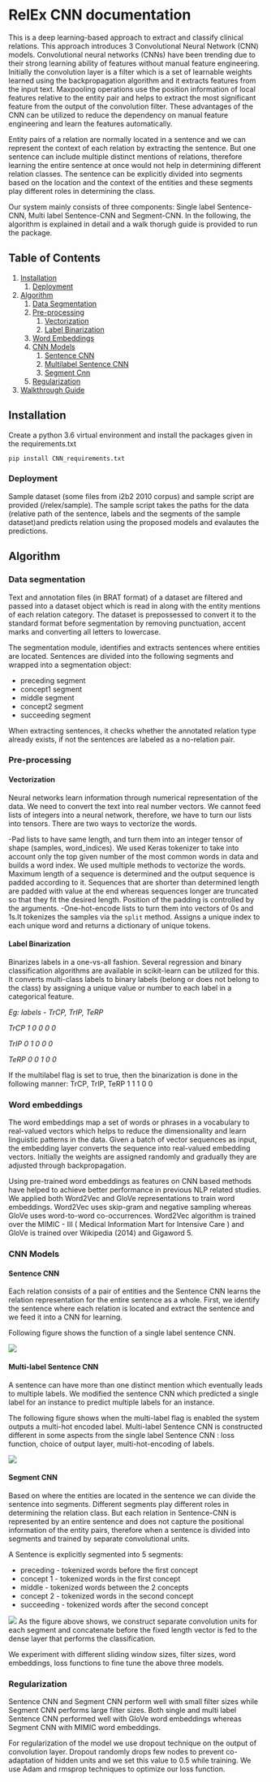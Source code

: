 # RelEx CNN documentation
This is a deep learning-based approach to extract and classify clinical relations. This approach introduces 3 Convolutional Neural Network (CNN) models.
Convolutional neural  networks  (CNNs)  have  been trending  due  to their  strong  learning  ability of features without manual feature engineering. Initially the convolution layer is a filter which is a set of learnable weights learned using the backpropagation algorithm and it extracts features from the input text. Maxpooling operations use the position information of local features relative to the entity pair and helps to extract the most significant feature from the output of the convolution filter. These advantages of the CNN can be utilized to reduce the dependency on manual feature engineering and learn the features automatically.

Entity pairs of a relation are normally located in a sentence and we can represent the context of each relation by extracting  the sentence. But one sentence can include multiple distinct mentions of relations, therefore learning the entire sentence at once would not help in determining different relation classes. The sentence can be explicitly divided into segments based on the location and the context of the entities and these segments play different roles in determining the class.

Our system mainly consists  of  three  components:  Single label Sentence-CNN, Multi label Sentence-CNN  and Segment-CNN.
In the following, the algorithm is explained in detail and a walk thorugh guide is provided to run the package.

## Table of Contents
1. [Installation](#installation)
   1. [Deployment](#deployment)
2. [Algorithm](#algorithm)
   1. [Data Segmentation](#data_segmentation)
   2. [Pre-processing](#pre-processing)
      1. [Vectorization](#Vectorization)
      2. [Label Binarization](#binarizer)
   3. [Word Embeddings](#word_embeddings)
   4. [CNN Models](#models)
      1. [Sentence CNN](#sen_cnn)
      2. [Multilabel Sentence CNN](#multi_cnn)
      3. [Segment Cnn](#seg_cnn)
   5. [Regularization](#Regularization)
3. [Walkthrough Guide](https://github.com/SamMahen/RelEx/blob/master/relex/guide/GUIDE.md)

## Installation

Create a python 3.6 virtual environment and install the packages given in the requirements.txt
```
pip install CNN_requirements.txt
```
### Deployment
Sample dataset (some files from i2b2 2010 corpus) and sample script are provided (/relex/sample). The sample script takes the paths for the data (relative path of the sentence, labels and the segments of the sample dataset)and  predicts relation using the proposed models and evalautes the predictions.

## Algorithm
### Data segmentation <a name="data_segmentation"></a>
Text and annotation files (in BRAT format) of a dataset are filtered and passed into a dataset object which is read in along with the entity mentions of each relation category. The dataset is prepossessed to convert it to the standard format before segmentation by removing punctuation, accent marks and converting all letters to lowercase.

The segmentation module, identifies and extracts sentences where entities are located. Sentences are divided into the following segments and wrapped into a segmentation object:
-   preceding segment
-   concept1 segment
-   middle segment
-   concept2 segment
-   succeeding segment

When extracting sentences, it checks whether the annotated relation type already exists, if not the sentences are labeled as a no-relation pair.

### Pre-processing
#### Vectorization

Neural  networks  learn  information  through  numerical representation of the data. We need to convert the text into real number vectors. We cannot feed lists of integers into a neural network, therefore, we have to turn our lists into tensors. There are two ways to vectorize the words.

-Pad lists to have same length, and turn them into an integer tensor of shape (samples, word_indices). We used Keras tokenizer to take into account only the top given number of the most common words in data and builds a word index. We used multiple methods to vectorize the words. Maximum length of a sequence is determined and the output sequence is padded according to it. Sequences that are shorter than determined length are padded with value at the end whereas sequences longer are truncated so that they fit the desired length. Position of the padding is controlled by the arguments.
-One-hot-encode lists to turn them into vectors of 0s and 1s.It tokenizes the samples via the `split` method. Assigns a unique index to each unique word and returns a dictionary of unique tokens.

#### Label Binarization<a name="binarizer"></a>
Binarizes labels in a one-vs-all fashion. Several regression and binary classification algorithms are available in scikit-learn can be utilized for this. It converts multi-class labels to binary labels (belong or does not belong to the class) by assigning a unique value or number to each label in a categorical feature.

*Eg: labels - TrCP, TrIP, TeRP*

*TrCP 		1 0 0 0 0*

*TrIP			0 1 0 0 0*

*TeRP			0 0 1 0 0*

If the multilabel flag is set to true, then the binarization is done in the following manner:
TrCP, TrIP, TeRP	1 1 1 0 0

### Word embeddings<a name="word_embeddings"></a>
The word embeddings map a set of words or phrases in a vocabulary to real-valued vectors which helps to reduce the dimensionality and learn linguistic patterns in the data. Given a batch of vector sequences as input, the embedding layer converts the sequence into real-valued embedding vectors. Initially the weights are assigned randomly and gradually they are adjusted through backpropagation.

Using pre-trained word embeddings as features on CNN based methods have helped to achieve better performance in previous NLP related studies. We applied both Word2Vec and GloVe representations to train word embeddings. Word2Vec uses skip-gram and negative sampling whereas GloVe uses word-to-word co-occurrences. Word2Vec algorithm is trained over the MIMIC - III ( Medical Information Mart for Intensive Care ) and GloVe is trained over Wikipedia (2014) and Gigaword 5.

### CNN Models<a name="models"></a>
#### Sentence CNN <a name="sen_cnn"></a>

Each relation consists of a pair of entities and the Sentence CNN learns the relation representation for the entire sentence as a whole. First, we identify the sentence where each relation is located and extract the sentence and we feed it into a CNN for learning.

Following figure shows the function of a single label sentence CNN.

![](https://lh6.googleusercontent.com/VzMboSkKWKdFSI3E66RiL_s0NLlLJDEGQhbEywKXEIqOnWTHm39w1vPiqy3EUr5NdxRh4q375ejzX-K-znAEifHd-UZnG517UGX11G0y7j2sBb5TD4s-SWWJ2Ptq9GqK1nEZP33c)

#### Multi-label Sentence CNN <a name="multi_cnn"></a>
A sentence can have more than one distinct mention which eventually leads to multiple labels. We modified the sentence CNN which predicted a single label for an instance to predict multiple labels for an instance.

The following figure shows when the multi-label flag is enabled the system outputs a multi-hot encoded label. Multi-label Sentence CNN is constructed different in some aspects from the single label Sentence CNN : loss function, choice of output layer, multi-hot-encoding of labels.

![](https://lh5.googleusercontent.com/tdwCAwTB0fDpgockkUl8FfwIDVY6BgdExH3yOx99cX6syF00d0bmr7azeTrzSuIxZPCPnnJrQ8g39oADdmPW4J3fTdMs4VWRRecAvNR7kGXtx9wd8dt9PJYOpeXA501ujUsSTjAZ)
#### Segment CNN <a name="seg_cnn"></a>
Based on where the entities are located in the sentence we can divide the sentence into segments. Different segments play different roles in determining the relation class. But each relation in Sentence-CNN is represented by an entire sentence and does not capture the positional information of the entity pairs, therefore when a sentence is divided into segments and trained by separate convolutional units.

A Sentence is explicitly segmented into 5 segments:
-   preceding - tokenized words before the first concept
-   concept 1 - tokenized words in the first concept
-   middle - tokenized words between the 2 concepts
-   concept 2 - tokenized words in the second concept
-   succeeding - tokenized words after the second concept

![](https://lh5.googleusercontent.com/_eS0O7NU9XaTM8NoO0-6ETLMF379pv25M0K22PLtni0mX5eskWrQuy196S4RA9gajiZ9zuUVIolVgO-y_iAl6hp-01jBM856rojESO1YwWIJA3oZfygQ3y5DwmdPoDdG04pMWoeD)
As the figure above shows, we construct separate convolution units for each segment and concatenate before the fixed length vector is fed to the dense layer that performs the classification.

We experiment with different sliding window sizes, filter sizes, word embeddings, loss functions to fine tune the above three models.

### Regularization

Sentence CNN and Segment CNN perform well with small filter sizes while Segment CNN performs large filter sizes. Both single and multi label Sentence CNN performed well with GloVe word embeddings whereas Segment CNN with MIMIC word embeddings.

For regularization of the model we use dropout technique on the output of convolution layer. Dropout randomly drops few nodes to prevent co-adaptation of hidden units and we set this value to 0.5 while training. We use Adam and rmsprop techniques to optimize our loss function.

